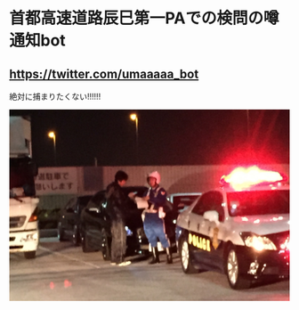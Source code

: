 # 首都高速道路辰巳第一PAでの検問の噂通知bot

## https://twitter.com/umaaaaa_bot

絶対に捕まりたくない!!!!!!

![検問](./img/police.jpg)